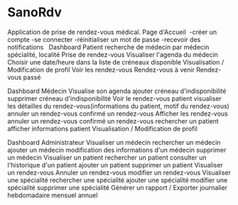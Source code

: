 # SanoRdv
Application de prise de rendez-vous médical.
Page d'Accueil  -créer un compte -se connecter -réinitialiser un mot de passe -recevoir des notifications   Dashboard Patient
recherche de médecin par médecin spécialité, localité
Prise de rendez-vous
Visualiser l'agenda du médecin
Choisir une date/heure dans la liste de créneaux disponible
Visualisation / Modification de profil
Voir les rendez-vous
Rendez-vous à venir
Rendez-vous passé

Dashboard Médecin
Visualise son agenda
ajouter créneau d'indisponibilité
supprimer créneau d'indisponibilité
Voir le rendez-vous patient
visualiser les détailles du rendez-vous(informations du patient, motif du rendez-vous)
annuler un rendez-vous
confirmé un rendez-vous
Afficher les rendez-vous
annuler un rendez-vous
confirmé un rendez-vous
rechercher un patient
afficher informations patient
Visualisation / Modification de profil


Dashboard Administrateur
Visualiser un médecin
rechercher un médecin
ajouter un médecin
modification des informations d'un médecin
supprimer un médecin
Visualiser un patient
rechercher un patient
consulter un l'historique d'un patient
ajouter un patient
supprimer un patient
Visualiser un rendez-vous
Annuler un rendez-vous
modifier un rendez-vous
Visualiser une spécialité
rechercher une spécialité
ajouter une spécialité
modifier une spécialité
supprimer une spécialité
Générer un rapport / Exporter
 journalier
hebdomadaire
mensuel
annuel
